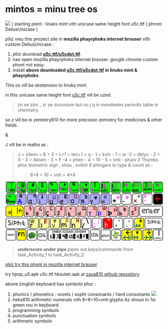 # mintos = minu tree os 
![][i1]
( starting point : linuks mint vith unicase same height font u5c.ttf ( phrom DeliusUnicase )

pliiz vieu this prozect site in **mozilla phayrphoks internet brouser** vith custom DeliusUnicase :

1. pliiz dounload **[u5c.ttf/u5cdot.ttf][2]**.
1. nao open mozilla phayrphoks internet brouser. google chrome custom phont not easy.
3. install  **above dounloaded [u5c.ttf/u5cdot.ttf][3] in linuks mint & phayrphoks**.

This os vill be ekstension to linuks mint.

in this unicase same height font [u5c.ttf][2] vill be uzed.

> zn se zinc , zr se zirconium but no j q in mendeelev periodic table in chemistry.

so z vill be in zemistry810 for more precision zemistry for medicines & other fields.

&

J vill be in maths as :

> J = zilevn = 8 + 3 = L+1 = ten+1 = q - 1 = kvlv - 1 = w -2 = dblyu - 2 = X - 3 = Aksen - 3 = F -4 = phen - 4 = 10 - 5 = vnti - phaiv
> 2 Thumbs phur biometric sign , shou , svitch
> 8 phingers to type & count as :
>> 8+8 = 10 = vnti = 4*4 

![mintos keyboard][imezkibord]

> **underscore under pipe** pipes out keys/commands from task_Activity_1 to task_Activity_2.

[pliiz try this phont in mozilla internet brauser][3]


try hpop_u5.apk u5c.ttf hksuletr.apk at [zava810 github repository][zava810]

above zinglish keyboard has symbols phur :

1. phonics / phonetics : vovels / sopht consonants / hard consonants
![][i1]
2. heks810 arithmetic numerals vith 8+8=10=vnti glyphs Az shoun in 1st green rou in keyboard.
3. programming symbols
4. punctuation symbols
5. arithmetic symbols


[zava810]: http://github.com/zava810/zava810
[i1]: imez/png/phoniks.png
[2]: https://github.com/Font77/unicase_phonts
[imezkibord]: imez/zpg/kibord.ascii810.jpg 
[3]: https://github.com/Font77/unicase_phonts/blob/master/hao_tu_install.md